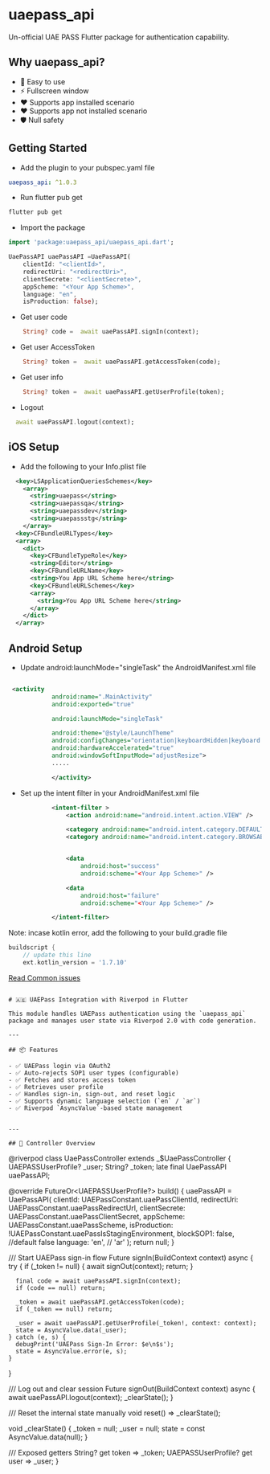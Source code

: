 # uaepass_api

Un-official UAE PASS Flutter package for authentication capability.


## Why uaepass_api?

- 🚀 Easy to use
- ⚡  Fullscreen window
- ❤ Supports app installed scenario
- ❤ Supports app not installed scenario
- 🛡️ Null safety

## Getting Started

- Add the plugin to your pubspec.yaml file

```yaml
uaepass_api: ^1.0.3
```

- Run flutter pub get

```bash
flutter pub get
```

- Import the package

```dart
import 'package:uaepass_api/uaepass_api.dart';

UaePassAPI uaePassAPI =UaePassAPI(
    clientId: "<clientId>",
    redirectUri: "<redirectUri>",
    clientSecrete: "<clientSecrete>",
    appScheme: "<Your App Scheme>",
    language: "en",
    isProduction: false);
```



- Get user code

```dart
    String? code =  await uaePassAPI.signIn(context);
```


- Get user AccessToken

```dart
    String? token =  await uaePassAPI.getAccessToken(code);
```


- Get user info

```dart
    String? token =  await uaePassAPI.getUserProfile(token);
```

- Logout

```dart
  await uaePassAPI.logout(context);
```




## iOS Setup

- Add the following to your Info.plist file

```xml
  <key>LSApplicationQueriesSchemes</key>
    <array>
      <string>uaepass</string>
      <string>uaepassqa</string>
      <string>uaepassdev</string>
      <string>uaepassstg</string>
    </array>
  <key>CFBundleURLTypes</key>
  <array>
    <dict>
      <key>CFBundleTypeRole</key>
      <string>Editor</string>
      <key>CFBundleURLName</key>
      <string>You App URL Scheme here</string>
      <key>CFBundleURLSchemes</key>
      <array>
        <string>You App URL Scheme here</string>
      </array>
    </dict>
  </array>
```

## Android Setup

- Update android:launchMode="singleTask" the AndroidManifest.xml file

```xml

 <activity
            android:name=".MainActivity"
            android:exported="true"

            android:launchMode="singleTask"

            android:theme="@style/LaunchTheme"
            android:configChanges="orientation|keyboardHidden|keyboard|screenSize|smallestScreenSize|locale|layoutDirection|fontScale|screenLayout|density|uiMode"
            android:hardwareAccelerated="true"
            android:windowSoftInputMode="adjustResize">
            .....

            </activity>

```

- Set up the intent filter in your AndroidManifest.xml file

```xml
            <intent-filter >
                <action android:name="android.intent.action.VIEW" />

                <category android:name="android.intent.category.DEFAULT" />
                <category android:name="android.intent.category.BROWSABLE" />


                <data
                    android:host="success"
                    android:scheme="<Your App Scheme>" />

                <data
                    android:host="failure"
                    android:scheme="<Your App Scheme>" />

            </intent-filter>

```

Note: incase kotlin error, add the following to your build.gradle file

```gradle
buildscript {
    // update this line
    ext.kotlin_version = '1.7.10'
```

[Read Common issues](https://docs.uaepass.ae/faq/common-integration-issues)



```Example with riverpod

# 🇦🇪 UAEPass Integration with Riverpod in Flutter

This module handles UAEPass authentication using the `uaepass_api` package and manages user state via Riverpod 2.0 with code generation.

---

## 📦 Features

- ✅ UAEPass login via OAuth2
- ✅ Auto-rejects SOP1 user types (configurable)
- ✅ Fetches and stores access token
- ✅ Retrieves user profile
- ✅ Handles sign-in, sign-out, and reset logic
- ✅ Supports dynamic language selection (`en` / `ar`)
- ✅ Riverpod `AsyncValue`-based state management


---

## 🧠 Controller Overview

```
@riverpod
class UaePassController extends _$UaePassController {
  UAEPASSUserProfile? _user;
  String? _token;
  late final UaePassAPI uaePassAPI;

  @override
  FutureOr<UAEPASSUserProfile?> build() {
    uaePassAPI = UaePassAPI(
      clientId: UAEPassConstant.uaePassClientId,
      redirectUri: UAEPassConstant.uaePassRedirectUrl,
      clientSecrete: UAEPassConstant.uaePassClientSecret,
      appScheme: UAEPassConstant.uaePassScheme,
      isProduction: !UAEPassConstant.uaePassIsStagingEnvironment,
      blockSOP1: false, //default false
      language: 'en', // 'ar'
    );
    return null;
  }

  /// Start UAEPass sign-in flow
  Future<void> signIn(BuildContext context) async {
    try {
      if (_token != null) {
        await signOut(context);
        return;
      }

      final code = await uaePassAPI.signIn(context);
      if (code == null) return;

      _token = await uaePassAPI.getAccessToken(code);
      if (_token == null) return;

      _user = await uaePassAPI.getUserProfile(_token!, context: context);
      state = AsyncValue.data(_user);
    } catch (e, s) {
      debugPrint('UAEPass Sign-In Error: $e\n$s');
      state = AsyncValue.error(e, s);
    }
  }

  /// Log out and clear session
  Future<void> signOut(BuildContext context) async {
    await uaePassAPI.logout(context);
    _clearState();
  }

  /// Reset the internal state manually
  void reset() => _clearState();

  void _clearState() {
    _token = null;
    _user = null;
    state = const AsyncValue.data(null);
  }

  /// Exposed getters
  String? get token => _token;
  UAEPASSUserProfile? get user => _user;
}

```